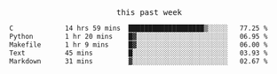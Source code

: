 <p align="center"><samp>this past week</samp></p>
<!--START_SECTION:waka-->

```txt
C             14 hrs 59 mins  ███████████████████▒░░░░░   77.25 %
Python        1 hr 20 mins    █▓░░░░░░░░░░░░░░░░░░░░░░░   06.95 %
Makefile      1 hr 9 mins     █▓░░░░░░░░░░░░░░░░░░░░░░░   06.00 %
Text          45 mins         █░░░░░░░░░░░░░░░░░░░░░░░░   03.93 %
Markdown      31 mins         ▓░░░░░░░░░░░░░░░░░░░░░░░░   02.67 %
```

<!--END_SECTION:waka-->



